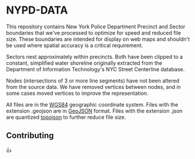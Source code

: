 # NYPD-DATA

This repository contains New York Police Department Precinct and Sector boundaries that we've processed to optimize for speed and reduced file size.  These boundaries are intended for display on web maps and shouldn't be used where spatial accuracy is a critical requirement.

Sectors nest approximately within precincts.  Both have been clipped to a constant, simplified water shoreline originally extracted from the Department of Information Technology's NYC Street Centerline database. 

Nodes (intersections of 3 or more line segments) have not been altered from the source data.  We have removed vertices between nodes, and in some cases moved vertices to improve the representation.

All files are in the [WGS84](http://epsg.io/4326) geographic coordinate system.  Files with the extension .geojson are in [GeoJSON](http://geojson.org/) format.  Files with the extension .json are quantized [topojson](https://github.com/topojson/topojson) to further reduce file size.


## Contributing

:+1:
